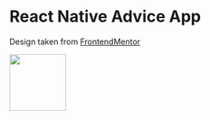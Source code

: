 # React Native Advice App 

Design taken from [FrontendMentor](https://www.frontendmentor.io/)  

<img src="https://user-images.githubusercontent.com/92965519/230709814-e9770c86-b448-4d8b-96c1-3ca528004da3.png" width="100">

